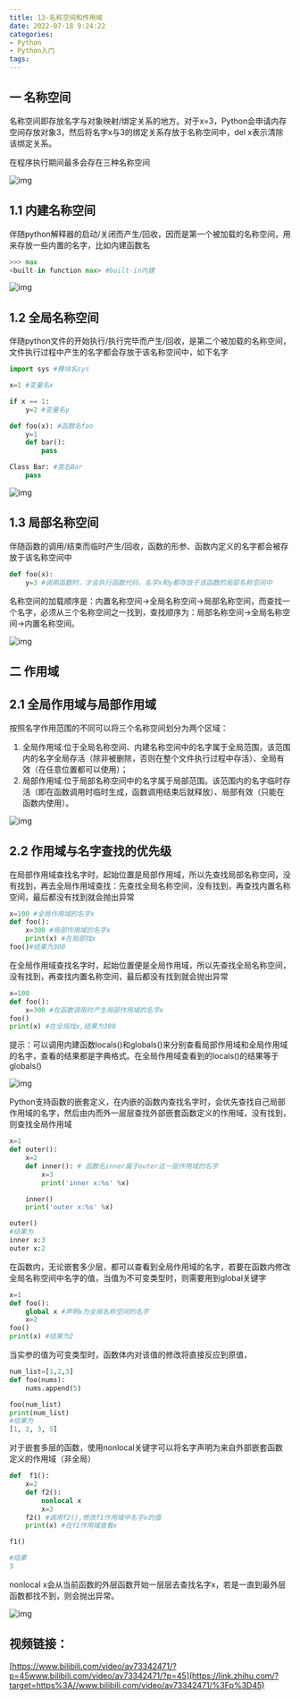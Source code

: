 ```yaml
---
title: 13-名称空间和作用域
date: 2022-07-18 9:24:22
categories:
- Python
- Python入门
tags:
---
```


## 一 名称空间

名称空间即存放名字与对象映射/绑定关系的地方。对于x=3，Python会申请内存空间存放对象3，然后将名字x与3的绑定关系存放于名称空间中，del x表示清除该绑定关系。

 在程序执行期间最多会存在三种名称空间

![img](https://pic2.zhimg.com/80/v2-596e030156bc539213fb080d356ca1d9_720w.jpg)

## 1.1 内建名称空间

伴随python解释器的启动/关闭而产生/回收，因而是第一个被加载的名称空间，用来存放一些内置的名字，比如内建函数名

```python
>>> max
<built-in function max> #built-in内建
```

![img](https://pic3.zhimg.com/80/v2-6b1e7070c484f0d266dcfdc04ebf265a_720w.jpg)

## 1.2 全局名称空间

伴随python文件的开始执行/执行完毕而产生/回收，是第二个被加载的名称空间，文件执行过程中产生的名字都会存放于该名称空间中，如下名字

```python
import sys #模块名sys

x=1 #变量名x

if x == 1:
    y=2 #变量名y

def foo(x): #函数名foo
    y=1
    def bar():
        pass

Class Bar: #类名Bar
    pass
```

![img](https://pic2.zhimg.com/80/v2-2def7f8d2d87802b200813e691a5acfd_720w.jpg)

## 1.3 局部名称空间

伴随函数的调用/结束而临时产生/回收，函数的形参、函数内定义的名字都会被存放于该名称空间中

```python
def foo(x):
    y=3 #调用函数时，才会执行函数代码，名字x和y都存放于该函数的局部名称空间中
```

名称空间的加载顺序是：内置名称空间->全局名称空间->局部名称空间，而查找一个名字，必须从三个名称空间之一找到，查找顺序为：局部名称空间->全局名称空间->内置名称空间。

![img](https://pic1.zhimg.com/80/v2-521d2bf3131371f8d2656b184ad17798_720w.jpg)

## 二 作用域

## 2.1 全局作用域与局部作用域

按照名字作用范围的不同可以将三个名称空间划分为两个区域：

1. 全局作用域:位于全局名称空间、内建名称空间中的名字属于全局范围，该范围内的名字全局存活（除非被删除，否则在整个文件执行过程中存活）、全局有效（在任意位置都可以使用）；
2. 局部作用域:位于局部名称空间中的名字属于局部范围。该范围内的名字临时存活（即在函数调用时临时生成，函数调用结束后就释放）、局部有效（只能在函数内使用）。

![img](https://pic4.zhimg.com/80/v2-c7c952d4554d6db0cf46305be525bafb_720w.jpg)

## 2.2 作用域与名字查找的优先级

 在局部作用域查找名字时，起始位置是局部作用域，所以先查找局部名称空间，没有找到，再去全局作用域查找：先查找全局名称空间，没有找到，再查找内置名称空间，最后都没有找到就会抛出异常

```python
x=100 #全局作用域的名字x
def foo():
    x=300 #局部作用域的名字x
    print(x) #在局部找x
foo()#结果为300
```

在全局作用域查找名字时，起始位置便是全局作用域，所以先查找全局名称空间，没有找到，再查找内置名称空间，最后都没有找到就会抛出异常

```python
x=100
def foo():
    x=300 #在函数调用时产生局部作用域的名字x
foo()
print(x) #在全局找x,结果为100
```

提示：可以调用内建函数locals()和globals()来分别查看局部作用域和全局作用域的名字，查看的结果都是字典格式。在全局作用域查看到的locals()的结果等于globals()

![img](https://pic3.zhimg.com/80/v2-7adbbd64e5216724e7933789054d0f1e_720w.jpg)

Python支持函数的嵌套定义，在内嵌的函数内查找名字时，会优先查找自己局部作用域的名字，然后由内而外一层层查找外部嵌套函数定义的作用域，没有找到，则查找全局作用域

```python
x=1
def outer():
    x=2
    def inner(): # 函数名inner属于outer这一层作用域的名字
        x=3
        print('inner x:%s' %x)

    inner()
    print('outer x:%s' %x)

outer() 
#结果为
inner x:3
outer x:2
```

在函数内，无论嵌套多少层，都可以查看到全局作用域的名字，若要在函数内修改全局名称空间中名字的值，当值为不可变类型时，则需要用到global关键字

```python
x=1
def foo():
    global x #声明x为全局名称空间的名字
    x=2
foo()
print(x) #结果为2
```

当实参的值为可变类型时，函数体内对该值的修改将直接反应到原值，

```python
num_list=[1,2,3]
def foo(nums):
    nums.append(5)

foo(num_list)
print(num_list)
#结果为
[1, 2, 3, 5]
```

对于嵌套多层的函数，使用nonlocal关键字可以将名字声明为来自外部嵌套函数定义的作用域（非全局）

```python
def  f1():
    x=2
    def f2():
        nonlocal x
        x=3
    f2() #调用f2(),修改f1作用域中名字x的值
    print(x) #在f1作用域查看x

f1()

#结果
3
```

nonlocal x会从当前函数的外层函数开始一层层去查找名字x，若是一直到最外层函数都找不到，则会抛出异常。

![img](https://pic2.zhimg.com/80/v2-632ec1c5586b42b1b603268097360c35_720w.jpg)

## 视频链接：

[https://www.bilibili.com/video/av73342471/?p=45www.bilibili.com/video/av73342471/?p=45](https://link.zhihu.com/?target=https%3A//www.bilibili.com/video/av73342471/%3Fp%3D45)
